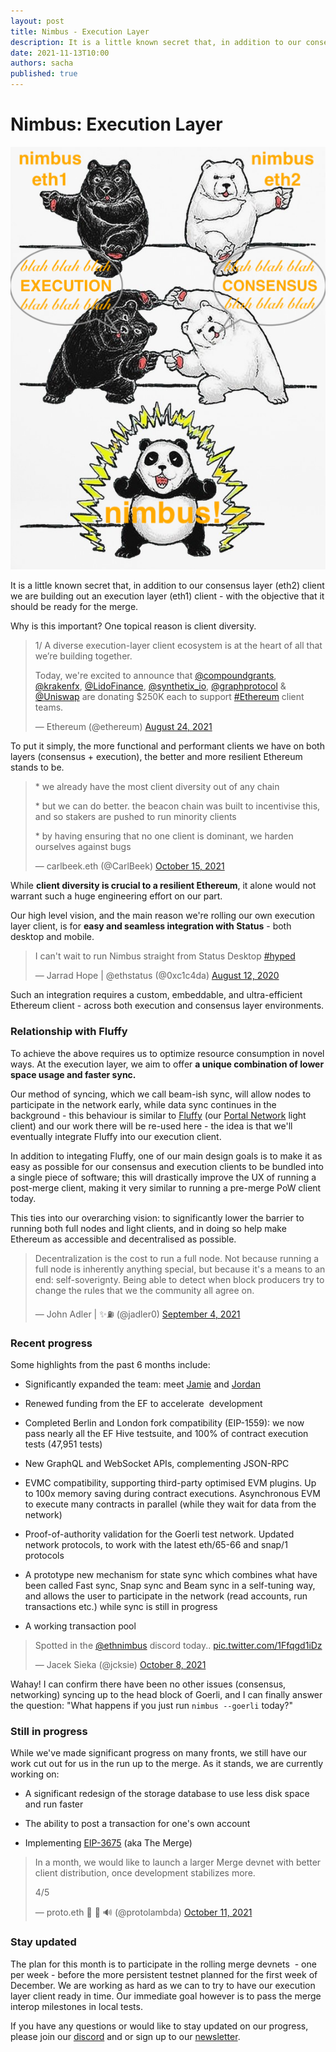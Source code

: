 ```yaml
---
layout: post
title: Nimbus - Execution Layer
description: It is a little known secret that, in addition to our consensus layer (eth2) client we are building out an execution layer (eth1) client - with the objective that it should be ready for the merge.
date: 2021-11-13T10:00
authors: sacha
published: true
---
```


# Nimbus: Execution Layer

<!-- truncate -->

![header-image](/posts/nimbus-execution-layer/header.png)

It is a little known secret that, in addition to our consensus layer (eth2) client we are building out an execution layer (eth1) client - with the objective that it should be ready for the merge.

Why is this important? One topical reason is client diversity.

> 1/ A diverse execution-layer client ecosystem is at the heart of all that we’re building together.  
> 
> Today, we're excited to announce that [@compoundgrants](https://twitter.com/compoundgrants?ref_src=twsrc%5Etfw), [@krakenfx](https://twitter.com/krakenfx?ref_src=twsrc%5Etfw), [@LidoFinance](https://twitter.com/LidoFinance?ref_src=twsrc%5Etfw), [@synthetix\_io](https://twitter.com/synthetix_io?ref_src=twsrc%5Etfw), [@graphprotocol](https://twitter.com/graphprotocol?ref_src=twsrc%5Etfw) & [@Uniswap](https://twitter.com/Uniswap?ref_src=twsrc%5Etfw) are donating $250K each to support [#Ethereum](https://twitter.com/hashtag/Ethereum?src=hash&ref_src=twsrc%5Etfw) client teams.
> 
> — Ethereum (@ethereum) [August 24, 2021](https://twitter.com/ethereum/status/1430124634104545288?ref_src=twsrc%5Etfw)

To put it simply, the more functional and performant clients we have on both layers (consensus + execution), the better and more resilient Ethereum stands to be.

> \* we already have the most client diversity out of any chain  
> 
> \* but we can do better. the beacon chain was built to incentivise this, and so stakers are pushed to run minority clients  
> 
> \* by having ensuring that no one client is dominant, we harden ourselves against bugs
> 
> — carlbeek.eth (@CarlBeek) [October 15, 2021](https://twitter.com/CarlBeek/status/1449126854498078722?ref_src=twsrc%5Etfw)

While **client diversity is crucial to a resilient Ethereum**, it alone would not warrant such a huge engineering effort on our part.

Our high level vision, and the main reason we're rolling our own execution layer client, is for **easy and seamless integration with Status** - both desktop and mobile.

> I can't wait to run Nimbus straight from Status Desktop [#hyped](https://twitter.com/hashtag/hyped?src=hash&ref_src=twsrc%5Etfw)
> 
> — Jarrad Hope | @ethstatus (@0xc1c4da) [August 12, 2020](https://twitter.com/0xc1c4da/status/1293473249347555334?ref_src=twsrc%5Etfw)

Such an integration requires a custom, embeddable, and ultra-efficient Ethereum client - across both execution and consensus layer environments.

### Relationship with Fluffy

To achieve the above requires us to optimize resource consumption in novel ways. At the execution layer, we aim to offer **a unique combination of lower space usage and faster sync.**

Our method of syncing, which we call beam-ish sync, will allow nodes to participate in the network early, while data sync continues in the background - this behaviour is similar to [Fluffy](https://our.status.im/nimbus-fluffly/) (our [Portal Network](https://www.ethportal.net/) light client) and our work there will be re-used here - the idea is that we'll eventually integrate Fluffy into our execution client.

In addition to integating Fluffy, one of our main design goals is to make it as easy as possible for our consensus and execution clients to be bundled into a single piece of software; this will drastically improve the UX of running a post-merge client, making it very similar to running a pre-merge PoW client today.

This ties into our overarching vision: to significantly lower the barrier to running both full nodes and light clients, and in doing so help make Ethereum as accessible and decentralised as possible.

> Decentralization is the cost to run a full node. Not because running a full node is inherently anything special, but because it's a means to an end: self-soverignty. Being able to detect when block producers try to change the rules that we the community all agree on.
> 
> — John Adler | ✨⛽ (@jadler0) [September 4, 2021](https://twitter.com/jadler0/status/1433985695396282372?ref_src=twsrc%5Etfw)

### Recent progress

Some highlights from the past 6 months include:

* Significantly expanded the team: meet [Jamie](https://github.com/jlokier) and [Jordan](https://github.com/mjfh)
  
* Renewed funding from the EF to accelerate  development
  
* Completed Berlin and London fork compatibility (EIP-1559): we now pass nearly all the EF Hive testsuite, and 100% of contract execution tests (47,951 tests)
  
* New GraphQL and WebSocket APIs, complementing JSON-RPC
  
* EVMC compatibility, supporting third-party optimised EVM plugins. Up to 100x memory saving during contract executions. Asynchronous EVM to execute many contracts in parallel (while they wait for data from the network)
  
* Proof-of-authority validation for the Goerli test network. Updated network protocols, to work with the latest eth/65-66 and snap/1 protocols
  
* A prototype new mechanism for state sync which combines what have been called Fast sync, Snap sync and Beam sync in a self-tuning way, and allows the user to participate in the network (read accounts, run transactions etc.) while sync is still in progress
  
* A working transaction pool
  

> Spotted in the [@ethnimbus](https://twitter.com/ethnimbus?ref_src=twsrc%5Etfw) discord today.. [pic.twitter.com/1Ffqgd1iDz](https://t.co/1Ffqgd1iDz)
> 
> — Jacek Sieka (@jcksie) [October 8, 2021](https://twitter.com/jcksie/status/1446399794243592200?ref_src=twsrc%5Etfw)

Wahay! I can confirm there have been no other issues (consensus, networking) syncing up to the head block of Goerli, and I can finally answer the question: "What happens if you just run `nimbus --goerli` today?"

### Still in progress

While we've made significant progress on many fronts, we still have our work cut out for us in the run up to the merge. As it stands, we are currently working on:

* A significant redesign of the storage database to use less disk space and run faster
  
* The ability to post a transaction for one's own account
  
* Implementing [EIP-3675](https://eips.ethereum.org/EIPS/eip-3675) (aka The Merge)
  

> In a month, we would like to launch a larger Merge devnet with better client distribution, once development stabilizes more.  
> 
> 4/5
> 
> — proto.eth 🚂 🦇 🔊 (@protolambda) [October 11, 2021](https://twitter.com/protolambda/status/1447595072543920132?ref_src=twsrc%5Etfw)

### Stay updated

The plan for this month is to participate in the rolling merge devnets  - one per week - before the more persistent testnet planned for the first week of December. We are working as hard as we can to try to have our execution layer client ready in time. Our immediate goal however is to pass the merge interop milestones in local tests.

If you have any questions or would like to stay updated on our progress, please join our [discord](https://discord.gg/7G5GCMRZ) and or sign up to our [newsletter](http://subscribe.nimbus.team/).